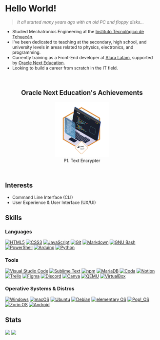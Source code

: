   # Hello World!

  > *It all started many years ago with an old PC and floppy disks...*

  - Studied Mechatronics Engineering at the [Instituto Tecnológico de Tehuacán](http://www.ittehuacan.edu.mx/).
  - I've been dedicated to teaching at the secondary, high school, and university levels in areas related to physics, electronics, and programming.
  - Currently training as a Front-End developer at [Alura Latam](https://www.aluracursos.com/), supported by [Oracle Next Education](https://www.oracle.com/mx/education/oracle-next-education/).
  - Looking to build a career from scratch in the IT field.
  <br>

  <h2 align="center">Oracle Next Education's Achievements</h2>
  <div align="center">
    <figure>
      <a href="https://juliopzsosa.github.io/Ciphage/"><img height="180" width="180" src="https://raw.githubusercontent.com/juliopzsosa/juliopzsosa/main/cms_files_10224_1671210503Prancheta_3.png" title="Project 1. Text Encrypter" alt="P1. Text Encrypter"></a><br>
      <figcaption>P1. Text Encrypter</figcaption>
    </figure>
  <br>
  </div>

   ## Interests
  - Command Line Interface (CLI)
  - User Experience & User Interface (UX/UI)

  ## Skills
  ### Languages
  <div>
    <a href="#"><img height="32" width="32" src="https://cdn.simpleicons.org/html5" title="HTML5" alt="HTML5"></a>
    <a href="#"><img height="32" width="32" src="https://cdn.simpleicons.org/css3" title="CSS3" alt="CSS3"></a>
    <a href="#"><img height="32" width="32" src="https://cdn.simpleicons.org/javascript" title="JavaScript" alt="JavaScript"></a>
    <a href="#"><img height="32" width="32" src="https://cdn.simpleicons.org/git" title="Git" alt="Git"></a>
    <a href="#"><img height="32" width="32" src="https://cdn.simpleicons.org/markdown/e6edf3" title="Markdown" alt="Markdown"></a>
    <a href="#"><img height="32" width="32" src="https://cdn.simpleicons.org/gnubash" title="GNU Bash" alt="GNU Bash"></a>
    <a href="#"><img height="32" width="32" src="https://cdn.simpleicons.org/powershell" title="PowerShell" alt="PowerShell"></a>
    <a href="#"><img height="32" width="32" src="https://cdn.simpleicons.org/arduino" title="Arduino" alt="Arduino"></a>
    <a href="#"><img height="32" width="32" src="https://cdn.simpleicons.org/python" title="Python" alt="Python"></a>
  </div>

  ### Tools
  <div>
    <a href="#"><img height="32" width="32" src="https://cdn.simpleicons.org/visualstudiocode" title="Visual Studio Code" alt="Visual Studio Code"></a>
    <a href="#"><img height="32" width="32" src="https://cdn.simpleicons.org/sublimetext" title="Sublime Text" alt="Sublime Text"></a>
    <a href="#"><img height="32" width="32" src="https://cdn.simpleicons.org/npm" title="npm" alt="npm"></a>
    <a href="#"><img height="32" width="32" src="https://cdn.simpleicons.org/mariadb/008cb7" title="MariaDB" alt="MariaDB"></a>
    <a href="#"><img height="32" width="32" src="https://cdn.simpleicons.org/coda" title="Coda" alt="Coda"></a>
    <a href="#"><img height="32" width="32" src="https://cdn.simpleicons.org/notion/e6edf3" title="Notion" alt="Notion"></a>
    <a href="#"><img height="32" width="32" src="https://cdn.simpleicons.org/trello" title="Trello" alt="Trello"></a>
    <a href="#"><img height="32" width="32" src="https://cdn.simpleicons.org/figma" title="Figma" alt="Figma"></a>
    <a href="#"><img height="32" width="32" src="https://cdn.simpleicons.org/discord" title="Discord" alt="Discord"></a>
    <a href="#"><img height="32" width="32" src="https://cdn.simpleicons.org/canva" title="Canva" alt="Canva"></a>
    <a href="#"><img height="32" width="32" src="https://cdn.simpleicons.org/qemu" title="QEMU" alt="QEMU"></a>
    <a href="#"><img height="32" width="32" src="https://cdn.simpleicons.org/virtualbox/2a67ad" title="VirtualBox" alt="VirtualBox"></a>
  </div>

  ### Operative Systems & Distros
  <div>
    <a href="#"><img height="32" width="32" src="https://cdn.simpleicons.org/windows" title="Windows" alt="Windows"></a>
    <a href="#"><img height="32" width="32" src="https://cdn.simpleicons.org/macos/e6edf3" title="macOS" alt="macOS"></a>
    <a href="#"><img height="32" width="32" src="https://cdn.simpleicons.org/ubuntu" title="Ubuntu" alt="Ubuntu"></a>
    <a href="#"><img height="32" width="32" src="https://cdn.simpleicons.org/debian" title="Debian" alt="Debian"></a>
    <a href="#"><img height="32" width="32" src="https://cdn.simpleicons.org/elementary" title="elementary OS" alt="elementary OS"></a>
    <a href="#"><img height="32" width="32" src="https://cdn.simpleicons.org/popos" title="Pop!_OS" alt="Pop!_OS"></a>
    <a href="#"><img height="32" width="32" src="https://cdn.simpleicons.org/zorin" title="Zorin OS" alt="Zorin OS"></a>
    <a href="#"><img height="32" width="32" src="https://cdn.simpleicons.org/android" title="Android" alt="Android"></a>
  </div>
  
   ## Stats
  <a href="#"><img height=192 align="center" src="https://github-readme-stats.vercel.app/api?username=juliopzsosa&show_icons=true&theme=github_dark" /></a>
  <a href="#"><img height=192 align="center" src="https://github-readme-stats.vercel.app/api/top-langs?username=juliopzsosa&theme=github_dark&layout=compact&langs_count=8&card_width=320" /></a>
